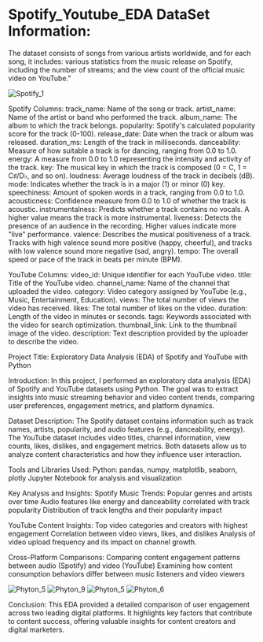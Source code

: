 # Spotify_Youtube_EDA DataSet Information:
The dataset consists of songs from various artists worldwide, and for each song, it includes: various statistics from the music release on Spotify, 
including the number of streams; and the view count of the official music video on YouTube."

![Spotify_1](https://github.com/user-attachments/assets/5d931578-e434-4350-a0fb-0a60ee7e5ca8)

Spotify Columns:
track_name: Name of the song or track.
artist_name: Name of the artist or band who performed the track.
album_name: The album to which the track belongs.
popularity: Spotify's calculated popularity score for the track (0-100).
release_date: Date when the track or album was released.
duration_ms: Length of the track in milliseconds.
danceability: Measure of how suitable a track is for dancing, ranging from 0.0 to 1.0.
energy: A measure from 0.0 to 1.0 representing the intensity and activity of the track.
key: The musical key in which the track is composed (0 = C, 1 = C♯/D♭, and so on).
loudness: Average loudness of the track in decibels (dB).
mode: Indicates whether the track is in a major (1) or minor (0) key.
speechiness: Amount of spoken words in a track, ranging from 0.0 to 1.0.
acousticness: Confidence measure from 0.0 to 1.0 of whether the track is acoustic.
instrumentalness: Predicts whether a track contains no vocals. A higher value means the track is more instrumental.
liveness: Detects the presence of an audience in the recording. Higher values indicate more "live" performance.
valence: Describes the musical positiveness of a track. Tracks with high valence sound more positive (happy, cheerful), and tracks with low valence sound more negative (sad, angry).
tempo: The overall speed or pace of the track in beats per minute (BPM).

YouTube Columns:
video_id: Unique identifier for each YouTube video.
title: Title of the YouTube video.
channel_name: Name of the channel that uploaded the video.
category: Video category assigned by YouTube (e.g., Music, Entertainment, Education).
views: The total number of views the video has received.
likes: The total number of likes on the video.
duration: Length of the video in minutes or seconds.
tags: Keywords associated with the video for search optimization.
thumbnail_link: Link to the thumbnail image of the video.
description: Text description provided by the uploader to describe the video.


Project Title:
Exploratory Data Analysis (EDA) of Spotify and YouTube with Python

Introduction:
In this project, I performed an exploratory data analysis (EDA) of Spotify and YouTube datasets using Python. The goal was to extract insights into music streaming behavior and video content trends, comparing user preferences, engagement metrics, and platform dynamics.

Dataset Description:
The Spotify dataset contains information such as track names, artists, popularity, and audio features (e.g., danceability, energy). The YouTube dataset includes video titles, channel information, view counts, likes, dislikes, and engagement metrics. Both datasets allow us to analyze content characteristics and how they influence user interaction.

Tools and Libraries Used:
Python: pandas, numpy, matplotlib, seaborn, plotly
Jupyter Notebook for analysis and visualization

Key Analysis and Insights:
Spotify Music Trends:
Popular genres and artists over time
Audio features like energy and danceability correlated with track popularity
Distribution of track lengths and their popularity impact

YouTube Content Insights:
Top video categories and creators with highest engagement
Correlation between video views, likes, and dislikes
Analysis of video upload frequency and its impact on channel growth.

Cross-Platform Comparisons:
Comparing content engagement patterns between audio (Spotify) and video (YouTube)
Examining how content consumption behaviors differ between music listeners and video viewers

![Phyton_5](https://github.com/user-attachments/assets/f514853a-c1bd-49c2-96a7-4490a62d9bb6)
![Phyton_9](https://github.com/user-attachments/assets/8e2201f6-61c2-4b37-a383-df5e90f592ee)
![Phyton_5](https://github.com/user-attachments/assets/ba4dd632-90b3-4eb7-a492-7c53ae917107)
![Phyton_6](https://github.com/user-attachments/assets/ce529787-28df-42f5-a3cb-2331dcbb2fa8)

Conclusion:
This EDA provided a detailed comparison of user engagement across two leading digital platforms. 
It highlights key factors that contribute to content success, offering valuable insights for content creators and digital marketers.
